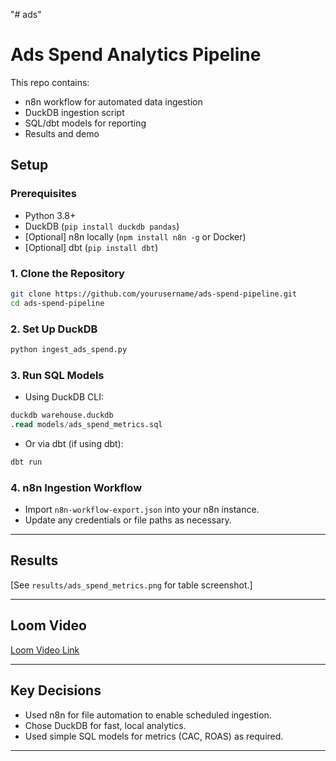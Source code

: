 "# ads" 
# Ads Spend Analytics Pipeline

This repo contains:
- n8n workflow for automated data ingestion
- DuckDB ingestion script
- SQL/dbt models for reporting
- Results and demo

## Setup

### Prerequisites
- Python 3.8+
- DuckDB (`pip install duckdb pandas`)
- [Optional] n8n locally (`npm install n8n -g` or Docker)
- [Optional] dbt (`pip install dbt`)

### 1. Clone the Repository

```bash
git clone https://github.com/yourusername/ads-spend-pipeline.git
cd ads-spend-pipeline
```

### 2. Set Up DuckDB

```bash
python ingest_ads_spend.py
```

### 3. Run SQL Models

- Using DuckDB CLI:
```sql
duckdb warehouse.duckdb
.read models/ads_spend_metrics.sql
```
- Or via dbt (if using dbt):
```bash
dbt run
```

### 4. n8n Ingestion Workflow

- Import `n8n-workflow-export.json` into your n8n instance.
- Update any credentials or file paths as necessary.

---

## Results

[See `results/ads_spend_metrics.png` for table screenshot.]

---

## Loom Video

[Loom Video Link](https://www.loom.com/share/yourloomvideo)

---

## Key Decisions

- Used n8n for file automation to enable scheduled ingestion.
- Chose DuckDB for fast, local analytics.
- Used simple SQL models for metrics (CAC, ROAS) as required.

---
